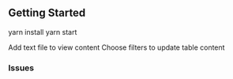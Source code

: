 
## Getting Started

yarn install
yarn start

Add text file to view content
Choose filters to update table content

### Issues

